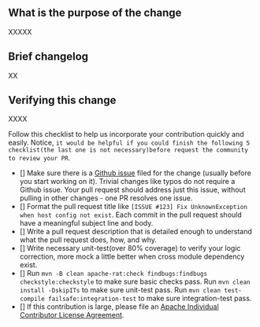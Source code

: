 ## What is the purpose of the change

XXXXX

## Brief changelog

XX

## Verifying this change

XXXX

Follow this checklist to help us incorporate your contribution quickly and easily. Notice, `it would be helpful if you could finish the following 5 checklist(the last one is not necessary)before request the community to review your PR`.

- [] Make sure there is a [Github issue](https://github.com/apache/rocketmq/issues) filed for the change (usually before you start working on it). Trivial changes like typos do not require a Github issue. Your pull request should address just this issue, without pulling in other changes - one PR resolves one issue. 
- [] Format the pull request title like `[ISSUE #123] Fix UnknownException when host config not exist`. Each commit in the pull request should have a meaningful subject line and body.
- [] Write a pull request description that is detailed enough to understand what the pull request does, how, and why.
- [] Write necessary unit-test(over 80% coverage) to verify your logic correction, more mock a little better when cross module dependency exist. 
- [] Run `mvn -B clean apache-rat:check findbugs:findbugs checkstyle:checkstyle` to make sure basic checks pass. Run `mvn clean install -DskipITs` to make sure unit-test pass. Run `mvn clean test-compile failsafe:integration-test`  to make sure integration-test pass.
- [] If this contribution is large, please file an [Apache Individual Contributor License Agreement](http://www.apache.org/licenses/#clas).

